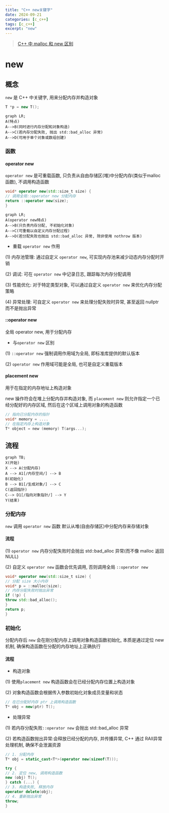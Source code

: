 ```yaml
---
title: "C++ new关键字"
date: 2024-09-21
categories: [c_c++]
tags: [c_c++]
excerpt: "new"
---
```


> [C++ 中 malloc 和 new 区别](https://murphypei.github.io/blog/2021/03/malloc-new-diff.html)

# new

## 概念

`new` 是 C++ 中关键字, 用来分配内存并构造对象

```c++
T *p = new T();
```

```mermaid
graph LR;
A(特点)
A-->B(同时进行内存分配和对象构造)
A-->C(若内存分配失败, 抛出 std::bad_alloc 异常)
A-->D(可用于单个对象或数组创建)
```

### 函数

#### operator new

`operator new` 是可重载函数, 只负责从自由存储区(堆)中分配内存(类似于malloc 函数), 不调用构造函数

```c++
void* operator new(std::size_t size) {
// 调用全局::operator new 分配内存
return ::operator new(size);
}
```

```mermaid
graph LR;
A(operator new特点)
A-->B(只负责内存分配, 不初始化对象)
A-->C(可重载以自定义内存分配过程)
A-->D(若分配失败也抛出 std::bad_alloc 异常, 除非使用 nothrow 版本)
```

- 重载 `operator new` 作用

(1) 内存池管理: 通过自定义 `operator new`, 可实现内存池来减少动态内存分配时开销

(2) 调试: 可在 `operator new` 中记录日志, 跟踪每次内存分配调用

(3) 性能优化: 对于特定类型对象, 可以通过自定义 `operator new` 来优化内存分配策略

(4) 异常处理: 可自定义 `operator new` 来处理分配失败时异常, 甚至返回 nullptr 而不是抛出异常

#### ::operator new

全局 operator new, 用于分配内存

- 与`operator new` 区别

(1) `::operator new` 强制调用作用域为全局, 即标准库提供的默认版本

(2) `operator new` 作用域可能是全局, 也可是自定义重载版本

#### placement new

用于在指定的内存地址上构造对象

new 操作符会在堆上分配内存并构造对象, 而 `placement new` 则允许指定一个已经分配好的内存区域, 然后在这个区域上调用对象的构造函数

```c
// 指向已分配内存的指针
void* memory = ....
// 在指定内存上构造对象
T* object = new (memory) T(args...);
```

## 流程

```mermaid
graph TB;
X(开始)
X --> A(分配内存)
A --> A1[/内存空间/] --> B
B(初始化)
B --> B1[/生成对象/] --> C
C(返回指针)
C--> D1[/指向对象指针/] --> Y
Y(结束)
```

### 分配内存

`new` 调用 `operator new` 函数 默认从堆(自由存储区)中分配内存来存储对象

#### 流程

(1) `operator new` 内存分配失败时会抛出 std::bad_alloc 异常(而不像 malloc 返回 NULL)

(2) 自定义 `operator new` 函数会优先调用, 否则调用全局 `::operator new`

```c++
void* operator new(std::size_t size) {
// 分配 size 大小内存
void* p = ::malloc(size);
// 内存分配失败时抛出异常
if (!p) {
throw std::bad_alloc();
}
return p;
}
```

### 初始化

分配内存后 `new` 会在刚分配内存上调用对象构造函数初始化, 本质是通过定位 new机制, 确保构造函数在分配的内存地址上正确执行

#### 流程

- 构造对象

(1) 使用`placement new` 构造函数会在已经分配内存位置上构造对象

(2) 对象构造函数会根据传入参数初始化对象成员变量和状态

```c++
// 在已分配好内存 ptr 上调用构造函数
T* obj = new(ptr) T();
```

- 处理异常

(1) 若内存分配失败`::operator new` 会抛出 std::bad_alloc 异常

(2) 若构造函数抛出异常:会释放已经分配的内存, 并传播异常, C++ 通过 RAII异常处理机制, 确保不会泄漏资源

```c++
// 1. 分配内存
T* obj = static_cast<T*>(operator new(sizeof(T)));

try {
// 2. 定位 new, 调用构造函数
new (obj) T();
} catch (...) {
// 3. 构造失败, 释放内存
operator delete(obj);
// 4. 重新抛出异常
throw;
}
```

